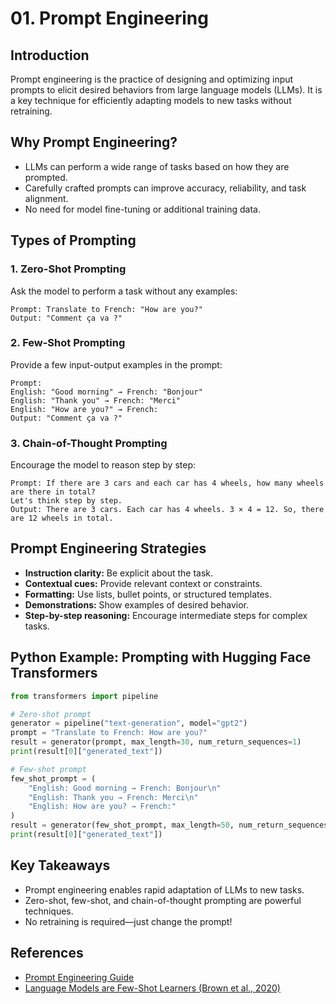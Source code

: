 # 01. Prompt Engineering

## Introduction

Prompt engineering is the practice of designing and optimizing input prompts to elicit desired behaviors from large language models (LLMs). It is a key technique for efficiently adapting models to new tasks without retraining.

## Why Prompt Engineering?

- LLMs can perform a wide range of tasks based on how they are prompted.
- Carefully crafted prompts can improve accuracy, reliability, and task alignment.
- No need for model fine-tuning or additional training data.

## Types of Prompting

### 1. Zero-Shot Prompting
Ask the model to perform a task without any examples:

```
Prompt: Translate to French: "How are you?"
Output: "Comment ça va ?"
```

### 2. Few-Shot Prompting
Provide a few input-output examples in the prompt:

```
Prompt:
English: "Good morning" → French: "Bonjour"
English: "Thank you" → French: "Merci"
English: "How are you?" → French:
Output: "Comment ça va ?"
```

### 3. Chain-of-Thought Prompting
Encourage the model to reason step by step:

```
Prompt: If there are 3 cars and each car has 4 wheels, how many wheels are there in total?
Let's think step by step.
Output: There are 3 cars. Each car has 4 wheels. 3 × 4 = 12. So, there are 12 wheels in total.
```

## Prompt Engineering Strategies

- **Instruction clarity:** Be explicit about the task.
- **Contextual cues:** Provide relevant context or constraints.
- **Formatting:** Use lists, bullet points, or structured templates.
- **Demonstrations:** Show examples of desired behavior.
- **Step-by-step reasoning:** Encourage intermediate steps for complex tasks.

## Python Example: Prompting with Hugging Face Transformers

```python
from transformers import pipeline

# Zero-shot prompt
generator = pipeline("text-generation", model="gpt2")
prompt = "Translate to French: How are you?"
result = generator(prompt, max_length=30, num_return_sequences=1)
print(result[0]["generated_text"])

# Few-shot prompt
few_shot_prompt = (
    "English: Good morning → French: Bonjour\n"
    "English: Thank you → French: Merci\n"
    "English: How are you? → French:"
)
result = generator(few_shot_prompt, max_length=50, num_return_sequences=1)
print(result[0]["generated_text"])
```

## Key Takeaways
- Prompt engineering enables rapid adaptation of LLMs to new tasks.
- Zero-shot, few-shot, and chain-of-thought prompting are powerful techniques.
- No retraining is required—just change the prompt!

## References
- [Prompt Engineering Guide](https://www.promptingguide.ai/)
- [Language Models are Few-Shot Learners (Brown et al., 2020)](https://arxiv.org/abs/2005.14165) 